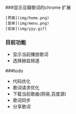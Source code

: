 ###显示豆瓣歌词的chrome 扩展  
	
	[界面](img/home.png)  
	[菜单](img/menu.png)
	[安装](img/yyy.gif)
### 目前功能 
- 显示当前播放歌词
- 选择赫兹频道

###todo
- 代码优化  
- 歌词请求优化
- 下载当前歌曲(网易,百度源)
- 歌词同步  
- 分享歌词  

